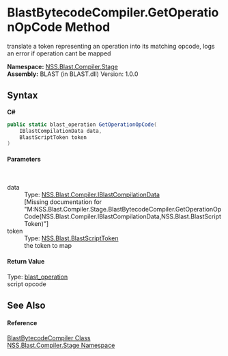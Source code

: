 # BlastBytecodeCompiler.GetOperationOpCode Method 
 

translate a token representing an operation into its matching opcode, logs an error if operation cant be mapped

**Namespace:**&nbsp;<a href="N_NSS_Blast_Compiler_Stage">NSS.Blast.Compiler.Stage</a><br />**Assembly:**&nbsp;BLAST (in BLAST.dll) Version: 1.0.0

## Syntax

**C#**<br />
``` C#
public static blast_operation GetOperationOpCode(
	IBlastCompilationData data,
	BlastScriptToken token
)
```


#### Parameters
&nbsp;<dl><dt>data</dt><dd>Type: <a href="T_NSS_Blast_Compiler_IBlastCompilationData">NSS.Blast.Compiler.IBlastCompilationData</a><br />\[Missing <param name="data"/> documentation for "M:NSS.Blast.Compiler.Stage.BlastBytecodeCompiler.GetOperationOpCode(NSS.Blast.Compiler.IBlastCompilationData,NSS.Blast.BlastScriptToken)"\]</dd><dt>token</dt><dd>Type: <a href="T_NSS_Blast_BlastScriptToken">NSS.Blast.BlastScriptToken</a><br />the token to map</dd></dl>

#### Return Value
Type: <a href="T_NSS_Blast_blast_operation">blast_operation</a><br />script opcode

## See Also


#### Reference
<a href="T_NSS_Blast_Compiler_Stage_BlastBytecodeCompiler">BlastBytecodeCompiler Class</a><br /><a href="N_NSS_Blast_Compiler_Stage">NSS.Blast.Compiler.Stage Namespace</a><br />
